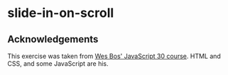 # slide-in-on-scroll

## Acknowledgements

This exercise was taken from [Wes Bos' JavaScript 30 course](https://javascript30.com/). HTML and CSS, and some JavaScript are his.